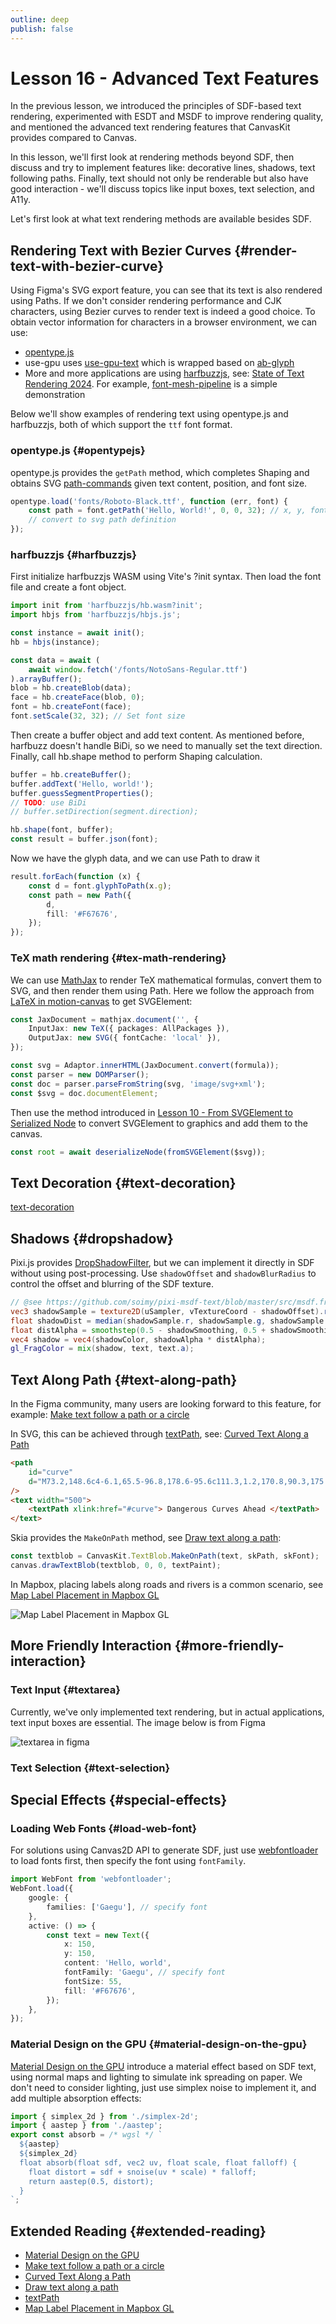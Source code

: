 ```yaml
---
outline: deep
publish: false
---
```


<script setup>
import WebFontLoader from '../components/WebFontLoader.vue';
import Opentype from '../components/Opentype.vue';
import Harfbuzz from '../components/Harfbuzz.vue';
import TeXMath from '../components/TeXMath.vue';
import TextDropShadow from '../components/TextDropShadow.vue';
import PhysicalText from '../components/PhysicalText.vue';
</script>

# Lesson 16 - Advanced Text Features

In the previous lesson, we introduced the principles of SDF-based text rendering, experimented with ESDT and MSDF to improve rendering quality, and mentioned the advanced text rendering features that CanvasKit provides compared to Canvas.

In this lesson, we'll first look at rendering methods beyond SDF, then discuss and try to implement features like: decorative lines, shadows, text following paths. Finally, text should not only be renderable but also have good interaction - we'll discuss topics like input boxes, text selection, and A11y.

Let's first look at what text rendering methods are available besides SDF.

## Rendering Text with Bezier Curves {#render-text-with-bezier-curve}

Using Figma's SVG export feature, you can see that its text is also rendered using Paths. If we don't consider rendering performance and CJK characters, using Bezier curves to render text is indeed a good choice. To obtain vector information for characters in a browser environment, we can use:

-   [opentype.js]
-   use-gpu uses [use-gpu-text] which is wrapped based on [ab-glyph](https://github.com/alexheretic/ab-glyph)
-   More and more applications are using [harfbuzzjs], see: [State of Text Rendering 2024]. For example, [font-mesh-pipeline] is a simple demonstration

Below we'll show examples of rendering text using opentype.js and harfbuzzjs, both of which support the `ttf` font format.

### opentype.js {#opentypejs}

opentype.js provides the `getPath` method, which completes Shaping and obtains SVG [path-commands] given text content, position, and font size.

```ts
opentype.load('fonts/Roboto-Black.ttf', function (err, font) {
    const path = font.getPath('Hello, World!', 0, 0, 32); // x, y, fontSize
    // convert to svg path definition
});
```

<Opentype />

### harfbuzzjs {#harfbuzzjs}

First initialize harfbuzzjs WASM using Vite's ?init syntax. Then load the font file and create a font object.

```ts
import init from 'harfbuzzjs/hb.wasm?init';
import hbjs from 'harfbuzzjs/hbjs.js';

const instance = await init();
hb = hbjs(instance);

const data = await (
    await window.fetch('/fonts/NotoSans-Regular.ttf')
).arrayBuffer();
blob = hb.createBlob(data);
face = hb.createFace(blob, 0);
font = hb.createFont(face);
font.setScale(32, 32); // Set font size
```

Then create a buffer object and add text content. As mentioned before, harfbuzz doesn't handle BiDi, so we need to manually set the text direction. Finally, call hb.shape method to perform Shaping calculation.

```ts
buffer = hb.createBuffer();
buffer.addText('Hello, world!');
buffer.guessSegmentProperties();
// TODO: use BiDi
// buffer.setDirection(segment.direction);

hb.shape(font, buffer);
const result = buffer.json(font);
```

Now we have the glyph data, and we can use Path to draw it

```ts
result.forEach(function (x) {
    const d = font.glyphToPath(x.g);
    const path = new Path({
        d,
        fill: '#F67676',
    });
});
```

<Harfbuzz />

### TeX math rendering {#tex-math-rendering}

We can use [MathJax] to render TeX mathematical formulas, convert them to SVG, and then render them using Path. Here we follow the approach from [LaTeX in motion-canvas] to get SVGElement:

```ts
const JaxDocument = mathjax.document('', {
    InputJax: new TeX({ packages: AllPackages }),
    OutputJax: new SVG({ fontCache: 'local' }),
});

const svg = Adaptor.innerHTML(JaxDocument.convert(formula));
const parser = new DOMParser();
const doc = parser.parseFromString(svg, 'image/svg+xml');
const $svg = doc.documentElement;
```

Then use the method introduced in [Lesson 10 - From SVGElement to Serialized Node] to convert SVGElement to graphics and add them to the canvas.

```ts
const root = await deserializeNode(fromSVGElement($svg));
```

<TeXMath />

## Text Decoration {#text-decoration}

[text-decoration]

## Shadows {#dropshadow}

Pixi.js provides [DropShadowFilter], but we can implement it directly in SDF without using post-processing. Use `shadowOffset` and `shadowBlurRadius` to control the offset and blurring of the SDF texture.

```glsl
// @see https://github.com/soimy/pixi-msdf-text/blob/master/src/msdf.frag#L49
vec3 shadowSample = texture2D(uSampler, vTextureCoord - shadowOffset).rgb;
float shadowDist = median(shadowSample.r, shadowSample.g, shadowSample.b);
float distAlpha = smoothstep(0.5 - shadowSmoothing, 0.5 + shadowSmoothing, shadowDist);
vec4 shadow = vec4(shadowColor, shadowAlpha * distAlpha);
gl_FragColor = mix(shadow, text, text.a);
```

<TextDropShadow />

## Text Along Path {#text-along-path}

In the Figma community, many users are looking forward to this feature, for example: [Make text follow a path or a circle]

In SVG, this can be achieved through [textPath], see: [Curved Text Along a Path]

```html
<path
    id="curve"
    d="M73.2,148.6c4-6.1,65.5-96.8,178.6-95.6c111.3,1.2,170.8,90.3,175.1,97"
/>
<text width="500">
    <textPath xlink:href="#curve"> Dangerous Curves Ahead </textPath>
</text>
```

Skia provides the `MakeOnPath` method, see [Draw text along a path]:

```ts
const textblob = CanvasKit.TextBlob.MakeOnPath(text, skPath, skFont);
canvas.drawTextBlob(textblob, 0, 0, textPaint);
```

In Mapbox, placing labels along roads and rivers is a common scenario, see [Map Label Placement in Mapbox GL]

![Map Label Placement in Mapbox GL](https://miro.medium.com/v2/resize:fit:480/format:webp/0*qVAASwC-tjIXnjax.gif)

## More Friendly Interaction {#more-friendly-interaction}

### Text Input {#textarea}

Currently, we've only implemented text rendering, but in actual applications, text input boxes are essential. The image below is from Figma

![textarea in figma](/textarea-in-figma.png)

### Text Selection {#text-selection}

## Special Effects {#special-effects}

### Loading Web Fonts {#load-web-font}

For solutions using Canvas2D API to generate SDF, just use [webfontloader] to load fonts first, then specify the font using `fontFamily`.

```ts
import WebFont from 'webfontloader';
WebFont.load({
    google: {
        families: ['Gaegu'], // specify font
    },
    active: () => {
        const text = new Text({
            x: 150,
            y: 150,
            content: 'Hello, world',
            fontFamily: 'Gaegu', // specify font
            fontSize: 55,
            fill: '#F67676',
        });
    },
});
```

<WebFontLoader />

### Material Design on the GPU {#material-design-on-the-gpu}

[Material Design on the GPU] introduce a material effect based on SDF text, using normal maps and lighting to simulate ink spreading on paper. We don't need to consider lighting, just use simplex noise to implement it, and add multiple absorption effects:

```js
import { simplex_2d } from './simplex-2d';
import { aastep } from './aastep';
export const absorb = /* wgsl */ `
  ${aastep}
  ${simplex_2d}
  float absorb(float sdf, vec2 uv, float scale, float falloff) {
    float distort = sdf + snoise(uv * scale) * falloff;
    return aastep(0.5, distort);
  }
`;
```

<PhysicalText />

## Extended Reading {#extended-reading}

-   [Material Design on the GPU]
-   [Make text follow a path or a circle]
-   [Curved Text Along a Path]
-   [Draw text along a path]
-   [textPath]
-   [Map Label Placement in Mapbox GL]

[Material Design on the GPU]: https://mattdesl.svbtle.com/material-design-on-the-gpu
[Make text follow a path or a circle]: https://forum.figma.com/t/make-text-follow-a-path-or-a-circle/23476/34
[Curved Text Along a Path]: https://css-tricks.com/snippets/svg/curved-text-along-path/
[Draw text along a path]: https://fiddle.skia.org/c/@Canvas_drawTextRSXform
[textPath]: https://developer.mozilla.org/en-US/docs/Web/SVG/Element/textPath
[Map Label Placement in Mapbox GL]: https://blog.mapbox.com/map-label-placement-in-mapbox-gl-c6f843a7caaa
[font-mesh-pipeline]: https://github.com/beanandbean/font-mesh-pipeline
[opentype.js]: https://github.com/opentypejs/opentype.js
[use-gpu-text]: https://gitlab.com/unconed/use.gpu/-/tree/master/rust/use-gpu-text
[harfbuzzjs]: https://github.com/harfbuzz/harfbuzzjs
[State of Text Rendering 2024]: https://behdad.org/text2024/
[webfontloader]: https://github.com/typekit/webfontloader
[DropShadowFilter]: https://pixijs.io/filters/docs/DropShadowFilter.html
[MathJax]: https://github.com/mathjax/MathJax-src
[LaTeX in motion-canvas]: https://github.com/motion-canvas/motion-canvas/issues/190
[Lesson 10 - From SVGElement to Serialized Node]: /guide/lesson-010#svgelement-to-serialized-node
[path-commands]: https://github.com/opentypejs/opentype.js?tab=readme-ov-file#path-commands
[shadowBlur]: https://developer.mozilla.org/en-US/docs/Web/API/CanvasRenderingContext2D/shadowBlur
[text-decoration]: https://developer.mozilla.org/en-US/docs/Web/CSS/text-decoration
